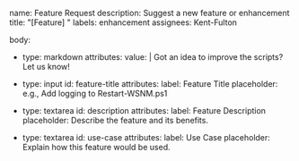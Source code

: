 name: Feature Request
description: Suggest a new feature or enhancement
title: "[Feature] <brief description>"
labels: enhancement
assignees: Kent-Fulton

body:
  - type: markdown
    attributes:
      value: |
        Got an idea to improve the scripts? Let us know!

  - type: input
    id: feature-title
    attributes:
      label: Feature Title
      placeholder: e.g., Add logging to Restart-WSNM.ps1

  - type: textarea
    id: description
    attributes:
      label: Feature Description
      placeholder: Describe the feature and its benefits.

  - type: textarea
    id: use-case
    attributes:
      label: Use Case
      placeholder: Explain how this feature would be used.
